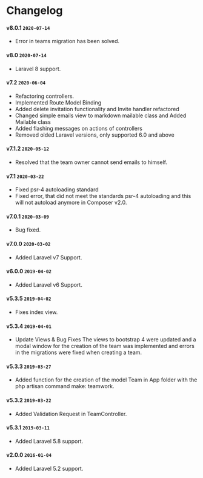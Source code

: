 # Changelog

#### v8.0.1 `2020-07-14`
- Error in teams migration has been solved.

#### v8.0 `2020-07-14`
- Laravel 8 support.

#### v7.2 `2020-06-04`
- Refactoring controllers.
- Implemented Route Model Binding
- Added delete invitation functionality and Invite handler refactored
- Changed simple emails view to markdown mailable class and Added Mailable class
- Added flashing messages on actions of controllers
- Removed olded Laravel versions, only supported 6.0 and above

#### v7.1.2 `2020-05-12`
- Resolved that the team owner cannot send emails to himself.

#### v7.1 `2020-03-22`
- Fixed psr-4 autoloading standard
- Fixed error,  that did not meet the standards psr-4 autoloading and this will not autoload anymore in Composer v2.0.

#### v7.0.1 `2020-03-09`
- Bug fixed.

#### v7.0.0 `2020-03-02`
- Added Laravel v7 Support.

#### v6.0.0 `2019-04-02`
- Added Laravel v6 Support.

#### v5.3.5 `2019-04-02`
- Fixes index view.

#### v5.3.4 `2019-04-01`
- Update Views & Bug Fixes
The views to bootstrap 4 were updated and a modal window for the creation of the team was implemented and errors in the migrations were fixed when creating a team.

#### v5.3.3 `2019-03-27`
- Added function for the creation of the model Team in App folder with the php artisan command make: teamwork.

#### v5.3.2 `2019-03-22`
- Added Validation Request in TeamController.

#### v5.3.1 `2019-03-11`
- Added Laravel 5.8 support.

#### v2.0.0 `2016-01-04`
- Added Laravel 5.2 support.
